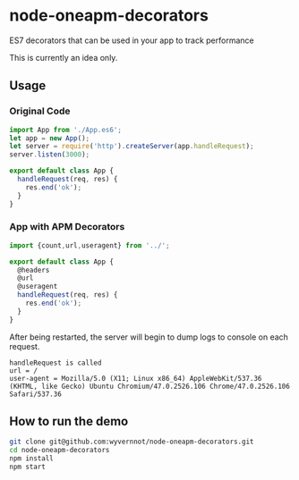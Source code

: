# node-oneapm-decorators
ES7 decorators that can be used in your app to track performance

This is currently an idea only.

## Usage

### Original Code

```js
import App from './App.es6';
let app = new App();
let server = require('http').createServer(app.handleRequest);
server.listen(3000);
```

```js
export default class App {
  handleRequest(req, res) {
    res.end('ok');
  }
}
```

### App with APM Decorators

```js
import {count,url,useragent} from '../';

export default class App {
  @headers
  @url
  @useragent
  handleRequest(req, res) {
    res.end('ok');
  }
}
```

After being restarted, the server will begin to dump logs to console on each request.

```
handleRequest is called
url = /
user-agent = Mozilla/5.0 (X11; Linux x86_64) AppleWebKit/537.36 (KHTML, like Gecko) Ubuntu Chromium/47.0.2526.106 Chrome/47.0.2526.106 Safari/537.36
```

## How to run the demo

```sh
git clone git@github.com:wyvernnot/node-oneapm-decorators.git
cd node-oneapm-decorators
npm install
npm start
```

